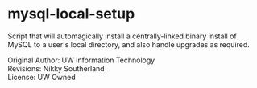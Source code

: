 mysql-local-setup
=================

Script that will automagically install a centrally-linked binary install of MySQL to a user's local directory, and also handle upgrades as required.

Original Author: UW Information Technology  
Revisions: Nikky Southerland  
License: UW Owned  